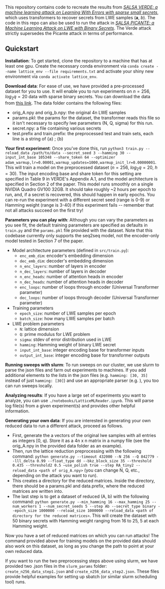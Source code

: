 This repository contains code to recreate the results from [*SALSA VERDE: a machine learning attack on Learning With Errors with sparse small secrets*](https://arxiv.org/abs/2306.11641), which uses transformers to recover secrets from LWE samples ($\mathbf{a}$, $b$). The code in this repo can also be used to run the attack in [*SALSA PICANTE: a Machine Learning Attack on LWE with Binary Secrets*](https://arxiv.org/abs/2303.04178). The Verde attack strictly supersedes the Picante attack in terms of performance. 

## Quickstart

__Installation__: To get started, clone the repository to a machine that has at least one gpu. Create the necessary conda environment via ```conda create --name lattice_env --file requirements.txt``` and activate your shiny new environment via ```conda activate lattice_env```.

__Download data__: For ease of use, we have provided a pre-processed dataset for you to use. It will enable you to run experiments on $n=256$, $log_2 q=20$ data with sparse binary secrets. You can download the data from [this link](https://drive.google.com/file/d/1sdizu_OJWVMgDlSwwDHLSJG27ryM2xBV/view?usp=share_link). The data folder contains the following files: 
  - orig_A.npy and orig_b.npy: the original 4n LWE samples
  - params.pkl: the params for the dataset, the transformer reads this file so it isn't necessary to specify lwe parameters (N, Q, sigma) for this run. 
  - secret.npy: a file containing various secrets
  - test.prefix and train.prefix: the preprocessed test and train sets, each line is a string of {a} ; {b}

__Your first experiment__: Once you've done this, run ```python3 train.py --reload_data /path/to/data --secret_seed 3 --hamming 30 --input_int_base 105348 --share_token 64 --optimizer adam_warmup,lr=0.00001,warmup_updates=1000,warmup_init_lr=0.00000001```. This will train a model on the preprocessed dataset ($n=256$, $log_2q=20$, $h=30$). The input encoding base and share token for this setting are specified in Table 9 in VERDE's Appendix A.1, and the model architecture is specified in Section 2 of the paper. This model runs smoothly on a single NVIDIA Quadro GV100 32GB. It should take roughly ~2 hours per epoch to run, and, if a secret is recovered, this should happen in early epochs. You can re-run the experiment with a different secret seed (range is 0-9) or Hamming weight (range is 3-40) if this experiment fails -- remember that not all attacks succeed on the first try!

__Parameters you can play with__: 
Although you can vary the parameters as you see fit, the default training parameters are specified as defaults in ```train.py``` and the ```params.pkl``` file provided with the dataset. Note that this codebase currently only supports the seq2seq model, not the encoder-only model tested in Section 7 of the paper. 
- Model architecture parameters (defined in ```src/train.py```):
  - ```enc_emb_dim```: encoder's embedding dimension
  - ```dec_emb_dim```: decoder's embedding dimension
  - ```n_enc_layers```: number of layers in encoder
  - ```n_dec_layers```: number of layers in decoder
  - ```n_enc_heads```: number of attention heads in encoder
  - ```n_dec_heads```: number of attention heads in decoder
  - ```enc_loops```: number of loops through encoder (Universal Transformer parameter)
  - ```dec_loops```: number of loops through decoder (Universal Transformer parameter)
- Training parameters
  - ```epoch_size```: number of LWE samples per epoch
  - ```batch_size```: how many LWE samples per batch
- LWE problem parameters
  - ```N```: lattice dimension
  - ```Q```: prime modulus for LWE problem
  - ```sigma```: stdev of error distribution used in LWE
  - ```hamming```: Hamming weight of binary LWE secret
  - ```input_int_base```: integer encoding base for transformer inputs
  - ```output_int_base```: integer encoding base for transformer outputs

__Running sweeps with slurm__: To run sweeps on our cluster, we use slurm to parse the json files and farm out experiments to machines. If you add additional elements to the lists in the json files (e.g. ```hamming: [30, 35]``` instead of just ```hamming: [30]```) and use an appropriate parser (e.g. ), you too can run sweeps locally. 

__Analyzing results__: If you have a large set of experiments you want to analyze, you can use ```./notebooks/LatticeMLReader.ipynb```. This will parse log file(s) from a given experiment(s) and provides other helpful information.

__Generating your own data__: If you are interested in generating your own reduced data to run a different attack, proceed as follows.
  - First, generate the a vectors of the original lwe samples with all entries as integers [0, q). Store it as a 4n x n matrix in a numpy file (see the orig_A.npy in the provided data folder as an example). 
  - Then, run the lattice reduction preprocessing with the following command: ```python generate.py --timeout 432000 --N 256 --Q 842779 --lll_delta 0.99 --float_type dd --bkz_block_size 35 --threshold 0.435 --threshold2 0.5 –use_polish true --step RA_tiny2 --reload_data <path of orig_A.npy>``` (you can change N, Q, etc., depending on the attack you want to run).
  - This creates a directory for the reduced matrices. Inside the directory, there should be a params.pkl and data.prefix, where the reduced matrices are written into. 
  - The last step is to get a dataset of reduced (A, b) with the following command:
  ```python generate.py --min_hamming 16 --max_hamming 25 --num_workers 1 --num_secret_seeds 5 --step Ab --secret_type binary --epoch_size 1000000 --reload_size 1000000 --reload_data <path of directory for the reduced matrices>```. This will create the dataset with 50 binary secrets with Hamming weight ranging from 16 to 25, 5 at each Hamming weight. 

Now you have a set of reduced matrices on which you can run attacks! The command provided above for training models on the provided data should also work on this dataset, as long as you change the path to point at your own reduced data. 

If you want to run the two preprocessing steps above using slurm, we have provided two .json files in the ```slurm_params``` folder: ```create_n256_data_step1.json``` and ```create_n256_data_step2.json```. These files provide helpful examples for setting up sbatch (or similar slurm scheduling tool) runs. 
